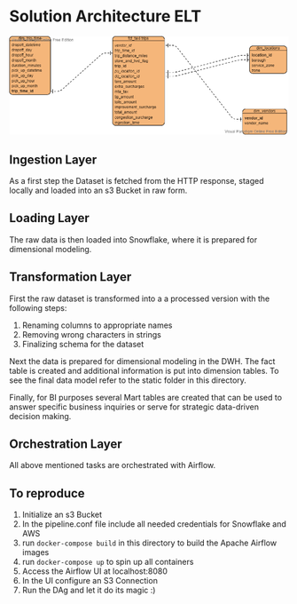 # Solution Architecture ELT

![alt_text](https://github.com/MojoML/Airflow_ELT_Project/blob/master/static/erd.png)

## Ingestion Layer

As a first step the Dataset is fetched from the HTTP response, staged locally and loaded into
an s3 Bucket in raw form.

## Loading Layer

The raw data is then loaded into Snowflake, where it is prepared for dimensional modeling.

## Transformation Layer

First the raw dataset is transformed into a a processed version with the following steps:

1. Renaming columns to appropriate names
2. Removing wrong characters in strings
3. Finalizing schema for the dataset

Next the data is prepared for dimensional modeling in the DWH. The fact table is created and
additional information is put into dimension tables. To see the final data model refer to
the static folder in this directory.

Finally, for BI purposes several Mart tables are created that can be used to answer specific
business inquiries or serve for strategic data-driven decision making.

## Orchestration Layer

All above mentioned tasks are orchestrated with Airflow.


## To reproduce

1. Initialize an s3 Bucket
2. In the pipeline.conf file include all needed credentials for Snowflake and AWS
3. run `docker-compose build` in this directory to build the Apache Airflow images
4. run `docker-compose up` to spin up all containers
5. Access the Airflow UI at localhost:8080
6. In the UI configure an S3 Connection
7. Run the DAg and let it do its magic :)
